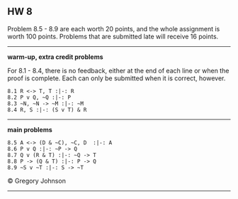 ## HW 8


Problem 8.5 - 8.9 are each worth 20 points, and the whole assignment is worth 100 points. Problems that are submitted late will receive 16 points.


---

**warm-up, extra credit problems**

For 8.1 - 8.4, there is no feedback, either at the end of each line or when the proof is complete. Each can only be submitted when it is correct, however. 

~~~{.ProofChecker .JohnsonSL options="fonts tabindent render" guides="fitch" feedback="none" points="1" late-credit="1"}
8.1 R <-> T, T :|-: R 
8.2 P v Q, ~Q :|-: P 
8.3 ~N, ~N -> ~M :|-: ~M
8.4 R, S :|-: (S v T) & R 
~~~

---

**main problems**

~~~{.ProofChecker .JohnsonSL options="fonts tabindent render" guides="fitch" points="20" late-credit="16"}
8.5 A <-> (D & ~C), ~C, D  :|-: A
8.6 P v Q :|-: ~P -> Q
8.7 Q v (R & T) :|-: ~Q -> T
8.8 P -> (Q & T) :|-: P -> Q
8.9 ~S v ~T :|-: S -> ~T 
~~~


<p>&copy; <script>document.write(new Date().getFullYear())</script> Gregory Johnson</p>
 
---